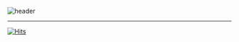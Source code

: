 ![header](https://capsule-render.vercel.app/api?type=waving&color=timeGradient&text=Welcome%20to%20Jiyeon's%20GitHub&animation=twinkling&fontSize=35&fontAlignY=40&fontAlign=70&height=250)

---

[![Hits](https://hits.seeyoufarm.com/api/count/incr/badge.svg?url=https%3A%2F%2Fgithub.com%2FYeoniSon&count_bg=%236AD9CB&title_bg=%23727272&icon=github.svg&icon_color=%23E7E7E7&title=GitHub&edge_flat=false)](https://github.com/YeoniSon)
